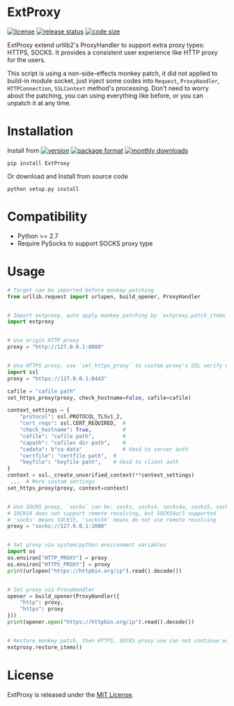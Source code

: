 # ExtProxy
[![license](https://img.shields.io/github/license/SeaHOH/ban-peers)](https://github.com/SeaHOH/extproxy/blob/master/LICENSE)
[![release status](https://img.shields.io/github/v/release/SeaHOH/extproxy?include_prereleases&sort=semver)](https://github.com/SeaHOH/extproxy/releases)
[![code size](https://img.shields.io/github/languages/code-size/SeaHOH/extproxy)](https://github.com/SeaHOH/extproxy)

ExtProxy extend urllib2's ProxyHandler to support extra proxy types: HTTPS, SOCKS. It provides a consistent user experience like HTTP proxy for the users.

This script is using a non-side-effects monkey patch, it did not applied to build-in module socket, just inject some codes into `Request`, `ProxyHandler`, `HTTPConnection`, `SSLContext` method's processing. Don't need to worry about the patching, you can using everything like before, or you can unpatch it at any time.

# Installation
Install from 
[![version](https://img.shields.io/pypi/v/ExtProxy)](https://pypi.org/project/ExtProxy/)
[![package format](https://img.shields.io/pypi/format/ExtProxy)](https://pypi.org/project/ExtProxy/#files)
[![monthly downloads](https://img.shields.io/pypi/dm/ExtProxy)](https://pypi.org/project/ExtProxy/#files)

    pip install ExtProxy

Or download and Install from source code

    python setup.py install

# Compatibility 
- Python >= 2.7
- Require PySocks to support SOCKS proxy type

# Usage
```py
# Target can be imported before monkey patching
from urllib.request import urlopen, build_opener, ProxyHandler


# Import extproxy, auto apply monkey patching by `extproxy.patch_items`
import extproxy


# Use origin HTTP proxy
proxy = "http://127.0.0.1:8080"


# Use HTTPS proxy, use `set_https_proxy` to custom proxy's SSL verify mode
import ssl
proxy = "https://127.0.0.1:8443"

cafile = "cafile path"
set_https_proxy(proxy, check_hostname=False, cafile=cafile)

context_settings = {
    "protocol": ssl.PROTOCOL_TLSv1_2,
    "cert_reqs": ssl.CERT_REQUIRED,  #
    "check_hostname": True,          #
    "cafile": "cafile path",         #
    "capath": "cafiles dir path",    #
    "cadata": b"ca data"             # Uesd to server auth
    "certfile": "certfile path",  #
    "keyfile": "keyfile path",    # Uesd to client auth
}
context = ssl._create_unverified_context(**context_settings)
 ...  # More custom settings
set_https_proxy(proxy, context=context)


# Use SOCKS proxy, `socks` can be: socks, socks4, socks4a, socks5, socks5h
# SOCKS4 does not support remote resolving, but SOCKS4a/5 supported
# 'socks' means SOCKS5, 'socks5h' means do not use remote resolving
proxy = "socks://127.0.0.1:1080"


# Set proxy via system/python environment variables
import os
os.environ["HTTP_PROXY"] = proxy
os.environ["HTTPS_PROXY"] = proxy
print(urlopen("https://httpbin.org/ip").read().decode())


# Set proxy via ProxyHandler
opener = build_opener(ProxyHandler({
    "http": proxy,
    "https": proxy
}))
print(opener.open("https://httpbin.org/ip").read().decode())


# Restore monkey patch, then HTTPS, SOCKS proxy use can not continue working
extproxy.restore_items()
```

# License
ExtProxy is released under the [MIT License](https://github.com/SeaHOH/extproxy/blob/master/LICENSE).

